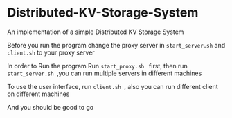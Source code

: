 # Distributed-KV-Storage-System
An implementation of a simple Distributed KV Storage System

Before you run the program change the proxy server in ```start_server.sh``` and ```client.sh``` to your proxy server

In order to Run the program
Run 
```start_proxy.sh ``` first,
then run ```start_server.sh ```,you can run multiple servers in different machines

To use the user interface, run
```client.sh ```, also you can run different client on different machines

And you should be good to go
